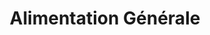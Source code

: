 ---
title: "Alimentation Générale"
url: /charenton-le-pont/alimentation-generale/
shop: Lebensmittel
---